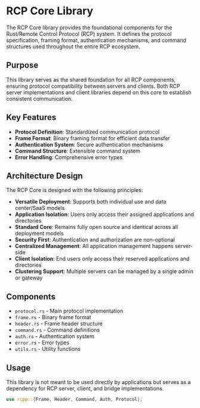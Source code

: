 # RCP Core Library

The RCP Core library provides the foundational components for the Rust/Remote Control Protocol (RCP) system. It defines the protocol specification, framing format, authentication mechanisms, and command structures used throughout the entire RCP ecosystem.

## Purpose

This library serves as the shared foundation for all RCP components, ensuring protocol compatibility between servers and clients. Both RCP server implementations and client libraries depend on this core to establish consistent communication.

## Key Features

- **Protocol Definition**: Standardized communication protocol
- **Frame Format**: Binary framing format for efficient data transfer
- **Authentication System**: Secure authentication mechanisms
- **Command Structure**: Extensible command system
- **Error Handling**: Comprehensive error types

## Architecture Design

The RCP Core is designed with the following principles:

- **Versatile Deployment**: Supports both individual use and data center/SaaS models
- **Application Isolation**: Users only access their assigned applications and directories
- **Standard Core**: Remains fully open source and identical across all deployment models
- **Security First**: Authentication and authorization are non-optional
- **Centralized Management**: All application management happens server-side
- **Client Isolation**: End users only access their reserved applications and directories
- **Clustering Support**: Multiple servers can be managed by a single admin or gateway

## Components

- `protocol.rs` - Main protocol implementation
- `frame.rs` - Binary frame format
- `header.rs` - Frame header structure
- `command.rs` - Command definitions
- `auth.rs` - Authentication system
- `error.rs` - Error types
- `utils.rs` - Utility functions

## Usage

This library is not meant to be used directly by applications but serves as a dependency for RCP server, client, and bridge implementations.

```rust
use rcpp::{Frame, Header, Command, Auth, Protocol};
```

